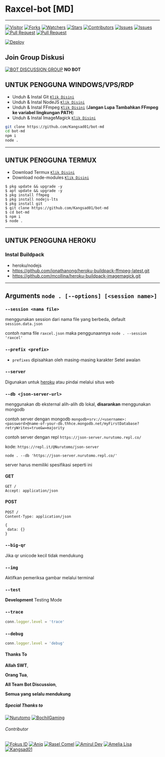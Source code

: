 # Raxcel-bot [MD]

---

<a href="https://visitor-badge.glitch.me/badge?page_id=Kangsad01/bot-md"><img title="Visitor" src="https://visitor-badge.glitch.me/badge?page_id=Kangsad01/bot-md"></a>
<a href="https://github.com/Kangsad01/bot-md/network/members"><img title="Forks" src="https://img.shields.io/github/forks/Kangsad01/bot-md?label=Forks&color=blue&style=flat-square"></a>
<a href="https://github.com/Kangsad01/bot-md/watchers"><img title="Watchers" src="https://img.shields.io/github/watchers/Kangsad01/bot-md?label=Watchers&color=green&style=flat-square"></a>
<a href="https://github.com/Kangsad01/bot-md/stargazers"><img title="Stars" src="https://img.shields.io/github/stars/Kangsad01/bot-md?label=Stars&color=yellow&style=flat-square"></a>
<a href="https://github.com/Kangsad01/bot-md/graphs/contributors"><img title="Contributors" src="https://img.shields.io/github/contributors/Kangsad01/bot-md?label=Contributors&color=blue&style=flat-square"></a>
<a href="https://github.com/Kangsad01/bot-md/issues"><img title="Issues" src="https://img.shields.io/github/issues/Kangsad01/bot-md?label=Issues&color=success&style=flat-square"></a>
<a href="https://github.com/Kangsad01/bot-md/issues?q=is%3Aissue+is%3Aclosed"><img title="Issues" src="https://img.shields.io/github/issues-closed/Kangsad01/bot-md?label=Issues&color=red&style=flat-square"></a>
<a href="https://github.com/Kangsad01/bot-md/pulls"><img title="Pull Request" src="https://img.shields.io/github/issues-pr/Kangsad01/bot-md?label=PullRequest&color=success&style=flat-square"></a>
<a href="https://github.com/Kangsad01/bot-md/pulls?q=is%3Apr+is%3Aclosed"><img title="Pull Request" src="https://img.shields.io/github/issues-pr-closed/Kangsad01/bot-md?label=PullRequest&color=red&style=flat-square"></a>


[![Deploy](https://www.herokucdn.com/deploy/button.svg)](https://heroku.com/deploy?template=https://github.com/Kangsad01/bot-md)
## Join Group Diskusi
[![BOT DISCUSSION GROUP](https://img.shields.io/badge/WhatsApp%20Group-25D366?style=for-the-badge&logo=whatsapp&logoColor=white)](https://chat.whatsapp.com/Fm6gRtvuCDN9abXVlfekAK) 
**NO BOT**

## UNTUK PENGGUNA WINDOWS/VPS/RDP

* Unduh & Instal Git [`Klik Disini`](https://git-scm.com/downloads)
* Unduh & Instal NodeJS [`Klik Disini`](https://nodejs.org/en/download)
* Unduh & Instal FFmpeg [`Klik Disini`](https://ffmpeg.org/download.html) (**Jangan Lupa Tambahkan FFmpeg ke variabel lingkungan PATH**)
* Unduh & Instal ImageMagick [`Klik Disini`](https://imagemagick.org/script/download.php)

```bash
git clone https://github.com/Kangsad01/bot-md
cd bot-md
npm i
node .
```

---------

## UNTUK PENGGUNA TERMUX

* Download Termux [`Klik Disini`](https://github.com/termux/termux-app/releases/download/v0.118.0/termux-app_v0.118.0+github-debug_universal.apk)
* Download node-modules [`Klik Disini`](https://www.mediafire.com/file/noydoc0vroyr25a/bot-md.zip/file)

```
$ pkg update && upgrade -y
$ apt update && upgrade -y
$ pkg install ffmpeg
$ pkg install nodejs-lts
$ pkg install git
$ git clone https://github.com/Kangsad01/bot-md
$ cd bot-md
$ npm i
$ node .
```
---------
## UNTUK PENGGUNA HEROKU

### Instal Buildpack
* heroku/nodejs
* https://github.com/jonathanong/heroku-buildpack-ffmpeg-latest.git
* https://github.com/mcollina/heroku-buildpack-imagemagick.git

---------

## Arguments `node . [--options] [<session name>]` 

### `--session <nama file>`

menggunakan session dari nama file yang berbeda, default `session.data.json`

contoh nama file `raxcel.json` maka penggunaannya `node . --session 'raxcel'`

### `--prefix <prefix>`

* `prefixes` dipisahkan oleh masing-masing karakter
Setel awalan

### `--server`

Digunakan untuk [heroku](https://heroku.com/) atau pindai melalui situs web

### `--db <json-server-url>`

menggunakan db eksternal alih-alih db lokal, **disarankan** menggunakan mongodb

contoh server dengan mongodb `mongodb+srv://<username>:<password>@name-of-your-db.thhce.mongodb.net/myFirstDatabase?retryWrites=true&w=majority`

contoh server dengan repl `https://json-server.nurutomo.repl.co/`

kode: `https://repl.it/@Nurutomo/json-server`

`node . --db 'https://json-server.nurutomo.repl.co/'`

server harus memiliki spesifikasi seperti ini

#### GET

```http
GET /
Accept: application/json
```

#### POST

```http
POST /
Content-Type: application/json

{
 data: {}
}
```

### `--big-qr`

Jika qr unicode kecil tidak mendukung

### `--img`

Aktifkan pemeriksa gambar melalui terminal

### `--test`

**Development** Testing Mode

### `--trace`

```js
conn.logger.level = 'trace'
```

### `--debug`

```js
conn.logger.level = 'debug'
```
#### Thanks To 
**Allah SWT**,

**Orang Tua**,

**All Team Bot Discussion**,

**Semua yang selalu mendukung**


##### Special Thanks to
[![Nurutomo](https://github.com/Nurutomo.png?size=100)](https://github.com/Nurutomo)
[![BochilGaming](https://github.com/BochilGaming.png?size=100)](https://github.com/BochilGaming)

###### Contributor
[![Fokus ID](https://github.com/fokusdotid.png?size=100)](https://github.com/fokusdotid)
[![Aniq](https://github.com/aniq12.png?size=100)](https://github.com/aniq12)
[![Rasel Comel](https://github.com/raselcomel.png?size=100)](https://github.com/raselcomel)
[![Amirul Dev](https://github.com/amiruldev20.png?size=100)](https://github.com/amiruldev20)
[![Amelia Lisa](https://github.com/Ameliascrf.png?size=100)](https://github.com/Ameliascrf)
[![Kangsad01](https://github.com/Kangsad01.png?size=100)](https://github.com/Kangsad01)
